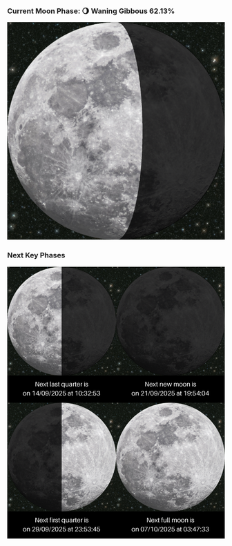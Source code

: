 ### Current Moon Phase: 🌖 Waning Gibbous 62.13%
![Moon Phase](moonphase.png)
### Next Key Phases
![Gallery](gallery.png)